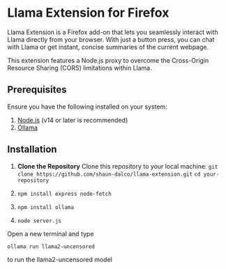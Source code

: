 # Llama Extension for Firefox

Llama Extension is a Firefox add-on that lets you seamlessly interact with Llama directly from your browser. With just a button press, you can chat with Llama or get instant, concise summaries of the current webpage.

This extension features a Node.js proxy to overcome the Cross-Origin Resource Sharing (CORS) limitations within Llama.

## Prerequisites

Ensure you have the following installed on your system:
1. [Node.js](https://nodejs.org/) (v14 or later is recommended)
2. [Ollama](https://ollama.com/download)

## Installation

1. **Clone the Repository**
   Clone this repository to your local machine:
   ```git clone https://github.com/shaun-dalco/llama-extension.git```
   ```cd your-repository```

2. ```npm install express node-fetch```

3. ```npm install ollama```

4. ```node server.js```


Open a new terminal and type

```ollama run llama2-uncensored```

to run the llama2-uncensored model
